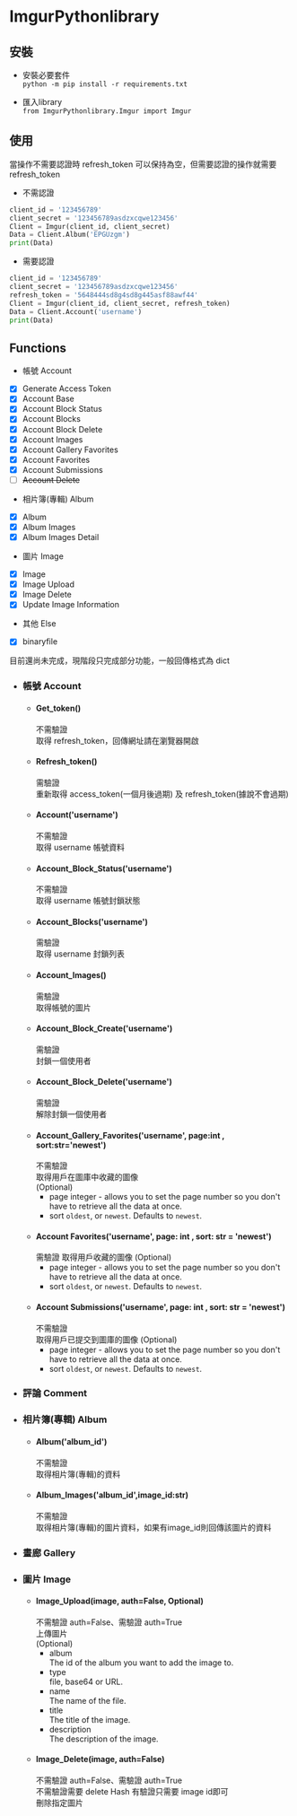 # ImgurPythonlibrary

## 安裝
   * 安裝必要套件  
    `python -m pip install -r requirements.txt`  
    
   * 匯入library  
    `from ImgurPythonlibrary.Imgur import Imgur`
## 使用
當操作不需要認證時 refresh_token 可以保持為空，但需要認證的操作就需要 refresh_token  
* 不需認證
```python
client_id = '123456789'
client_secret = '123456789asdzxcqwe123456'
Client = Imgur(client_id, client_secret)
Data = Client.Album('EPGUzgm')
print(Data)
```
* 需要認證
```python
client_id = '123456789'
client_secret = '123456789asdzxcqwe123456'
refresh_token = '5648444sd8g4sd8g445asf88awf44'
Client = Imgur(client_id, client_secret, refresh_token)
Data = Client.Account('username')
print(Data)
```
## Functions
* 帳號 Account
* [x] Generate Access Token
* [x] Account Base
* [x] Account Block Status
* [x] Account Blocks
* [x] Account Block Delete
* [x] Account Images
* [x] Account Gallery Favorites
* [x] Account Favorites
* [x] Account Submissions
* [ ] ~~Account Delete~~  
* 相片簿(專輯) Album  
* [x] Album
* [x] Album Images
* [x] Album Images Detail
* 圖片 Image
* [x] Image
* [x] Image Upload
* [x] Image Delete
* [x] Update Image Information
* 其他 Else
* [x] binaryfile

目前還尚未完成，現階段只完成部分功能，一般回傳格式為 dict  

  *  ### 帳號 Account
     *  #### Get_token()
          不需驗證  
          取得 refresh_token，回傳網址請在瀏覽器開啟
     *  #### Refresh_token()
          需驗證  
          重新取得 access_token(一個月後過期) 及 refresh_token(據說不會過期)
     *  #### Account('username')
          不需驗證  
          取得 username 帳號資料
     *  #### Account_Block_Status('username')
          不需驗證  
          取得 username 帳號封鎖狀態
     *  #### Account_Blocks('username')
          需驗證  
          取得 username 封鎖列表
     *  #### Account_Images()
          需驗證  
          取得帳號的圖片
     *  #### Account_Block_Create('username')
          需驗證  
          封鎖一個使用者
     *  #### Account_Block_Delete('username')
          需驗證  
          解除封鎖一個使用者
     *  #### Account_Gallery_Favorites('username', page:int , sort:str='newest')
          不需驗證  
          取得用戶在圖庫中收藏的圖像  
          (Optional)  
           * page
              integer - allows you to set the page number so you don't have to retrieve all the data at once.
           * sort
               `oldest`, or `newest`. Defaults to `newest`.
     *  #### Account Favorites('username', page: int , sort: str = 'newest')
          需驗證
          取得用戶收藏的圖像
          (Optional)
           * page
              integer - allows you to set the page number so you don't have to retrieve all the data at once.
           * sort
               `oldest`, or `newest`. Defaults to `newest`.
     *  #### Account Submissions('username', page: int , sort: str = 'newest')
          不需驗證  
          取得用戶已提交到圖庫的圖像
          (Optional)
           * page
              integer - allows you to set the page number so you don't have to retrieve all the data at once.
           * sort
               `oldest`, or `newest`. Defaults to `newest`.
  *  ### 評論 Comment
  *  ### 相片簿(專輯) Album
     *  #### Album('album_id')
          不需驗證  
          取得相片簿(專輯)的資料
     *  #### Album_Images('album_id',image_id:str)
          不需驗證  
          取得相片簿(專輯)的圖片資料，如果有image_id則回傳該圖片的資料
  *  ### 畫廊 Gallery
  *  ### 圖片 Image
       *  #### Image_Upload(image, auth=False, Optional)
          不需驗證 auth=False、需驗證 auth=True  
          上傳圖片  
          (Optional)  
             * album  
                The id of the album you want to add the image to.
             * type  
                file, base64 or URL.
             * name  
                The name of the file.
             * title  
                The title of the image.
             * description  
                The description of the image.
       *  #### Image_Delete(image, auth=False)
          不需驗證 auth=False、需驗證 auth=True  
          不需驗證需要 delete Hash 有驗證只需要 image id即可  
          刪除指定圖片
